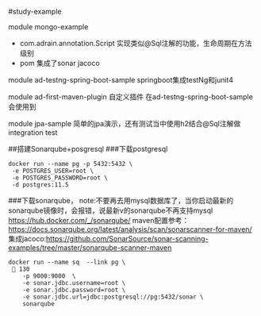#study-example

module mongo-example 
- com.adrain.annotation.Script 实现类似@Sql注解的功能，生命周期在方法级别
- pom 集成了sonar jacoco




module ad-testng-spring-boot-sample  springboot集成testNg和junit4

module ad-first-maven-plugin 自定义插件 在ad-testng-spring-boot-sample会使用到

module jpa-sample 简单的jpa演示，还有测试当中使用h2结合@Sql注解做integration test



##搭建Sonarqube+posgresql
###下载postgresql

```
docker run --name pg -p 5432:5432 \
 -e POSTGRES_USER=root \ 
 -e POSTGRES_PASSWORD=root \ 
 -d postgres:11.5
```


###下载sonarqube， note:不要再去用mysql数据库了，当你启动最新的sonarqube镜像时，会报错，说最新v的sonarqube不再支持mysql
https://hub.docker.com/_/sonarqube/
maven配置参考：https://docs.sonarqube.org/latest/analysis/scan/sonarscanner-for-maven/
集成jacoco:https://github.com/SonarSource/sonar-scanning-examples/tree/master/sonarqube-scanner-maven


```
docker run --name sq  --link pg \                                                                 130
    -p 9000:9000  \
    -e sonar.jdbc.username=root \
    -e sonar.jdbc.password=root \
    -e sonar.jdbc.url=jdbc:postgresql://pg:5432/sonar \
    sonarqube
```

